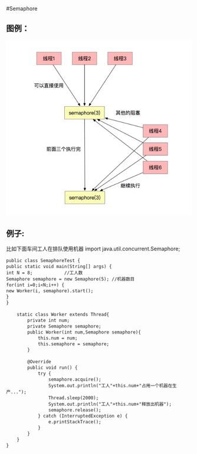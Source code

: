 #Semaphore

## 图例：
![Semaphore图例](Semaphore.jpg "Semaphore图例标题")
## 例子:
比如下面车间工人在排队使用机器
    import java.util.concurrent.Semaphore;
    
    public class SemaphoreTest {
    public static void main(String[] args) {
    int N = 8;            //工人数
    Semaphore semaphore = new Semaphore(5); //机器数目
    for(int i=0;i<N;i++) {
    new Worker(i, semaphore).start();
    }
    }
    
        static class Worker extends Thread{
            private int num;
            private Semaphore semaphore;
            public Worker(int num,Semaphore semaphore){
                this.num = num;
                this.semaphore = semaphore;
            }
    
            @Override
            public void run() {
                try {
                    semaphore.acquire();
                    System.out.println("工人"+this.num+"占用一个机器在生产...");
                    Thread.sleep(2000);
                    System.out.println("工人"+this.num+"释放出机器");
                    semaphore.release();
                } catch (InterruptedException e) {
                    e.printStackTrace();
                }
            }
        }
    }